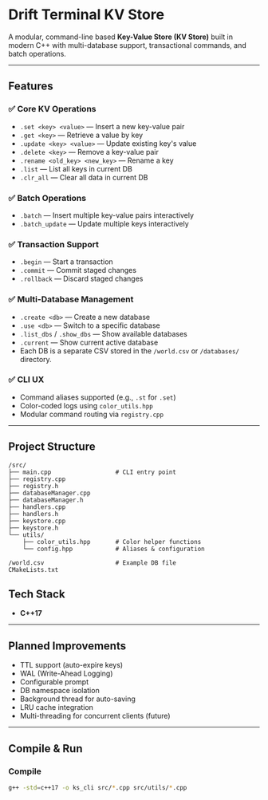 # Drift Terminal KV Store

A modular, command-line based **Key-Value Store (KV Store)** built in modern C++ with multi-database support, transactional commands, and batch operations.

---

## Features

### ✅ Core KV Operations
- `.set <key> <value>` — Insert a new key-value pair
- `.get <key>` — Retrieve a value by key
- `.update <key> <value>` — Update existing key's value
- `.delete <key>` — Remove a key-value pair
- `.rename <old_key> <new_key>` — Rename a key
- `.list` — List all keys in current DB
- `.clr_all` — Clear all data in current DB

### ✅ Batch Operations
- `.batch` — Insert multiple key-value pairs interactively
- `.batch_update` — Update multiple keys interactively

### ✅ Transaction Support
- `.begin` — Start a transaction
- `.commit` — Commit staged changes
- `.rollback` — Discard staged changes

### ✅ Multi-Database Management
- `.create <db>` — Create a new database
- `.use <db>` — Switch to a specific database
- `.list_dbs` / `.show_dbs` — Show available databases
- `.current` — Show current active database
- Each DB is a separate CSV stored in the `/world.csv` or `/databases/` directory.

### ✅ CLI UX
- Command aliases supported (e.g., `.st` for `.set`)
- Color-coded logs using `color_utils.hpp`
- Modular command routing via `registry.cpp`

---

## Project Structure
```plaintext
/src/
├── main.cpp                  # CLI entry point
├── registry.cpp
├── registry.h
├── databaseManager.cpp
├── databaseManager.h
├── handlers.cpp
├── handlers.h
├── keystore.cpp
├── keystore.h
└── utils/
    ├── color_utils.hpp       # Color helper functions
    └── config.hpp            # Aliases & configuration

/world.csv                    # Example DB file
CMakeLists.txt
```

## Tech Stack

- **C++17**
---

## Planned Improvements

- TTL support (auto-expire keys)
- WAL (Write-Ahead Logging)
- Configurable prompt
- DB namespace isolation
- Background thread for auto-saving
- LRU cache integration
- Multi-threading for concurrent clients (future)

---

## Compile & Run

### Compile
```bash
g++ -std=c++17 -o ks_cli src/*.cpp src/utils/*.cpp